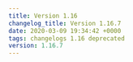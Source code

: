 ```yaml
---
title: Version 1.16
changelog_title: Version 1.16.7
date: 2020-03-09 19:34:42 +0000
tags: changelogs 1.16 deprecated
version: 1.16.7
---
```

<script src="https://gist.github.com/spinnaker-release/170d178708b56e83b0289452cb83f347.js"/>
